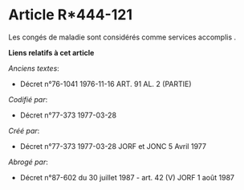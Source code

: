 # Article R*444-121

Les congés de maladie sont considérés comme services accomplis       .

**Liens relatifs à cet article**

_Anciens textes_:

  - Décret n°76-1041 1976-11-16 ART. 91 AL. 2 (PARTIE)

_Codifié par_:

  - Décret n°77-373 1977-03-28

_Créé par_:

  - Décret n°77-373 1977-03-28 JORF et JONC 5 Avril 1977

_Abrogé par_:

  - Décret n°87-602 du 30 juillet 1987 - art. 42 (V) JORF 1 août 1987
